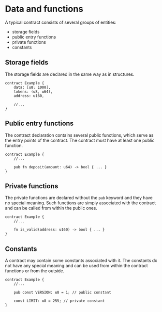 # Data and functions

A typical contract consists of several groups of entities:

- storage fields
- public entry functions
- private functions
- constants

## Storage fields

The storage fields are declared in the same way as in structures.

```rust,no_run,noplaypen
contract Example {
    data: [u8; 1000],
    tokens: (u8, u64),
    address: u160,

    //...
}
```

## Public entry functions

The contract declaration contains several public functions, which serve as the
entry points of the contract. The contract must have at least one public function.

```rust,no_run,noplaypen
contract Example {
    //...

    pub fn deposit(amount: u64) -> bool { ... }
}
```

## Private functions

The private functions are declared without the `pub` keyword and they have no
special meaning. Such functions are simply associated with the contract and
can be called from within the public ones.

```rust,no_run,noplaypen
contract Example {
    //...

    fn is_valid(address: u160) -> bool { ... }
}
```

## Constants

A contract may contain some constants associated with it. The constants do not
have any special meaning and can be used from within the contract functions or
from the outside.

```rust,no_run,noplaypen
contract Example {
    //...

    pub const VERSION: u8 = 1; // public constant 

    const LIMIT: u8 = 255; // private constant
}
```
